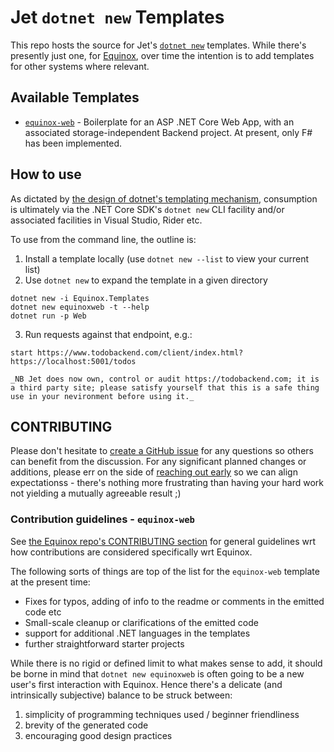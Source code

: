 # Jet `dotnet new` Templates

This repo hosts the source for Jet's [`dotnet new`](https://docs.microsoft.com/en-us/dotnet/core/tools/dotnet-new) templates. While there's presently just one, for [Equinox](https://github.com/jet/equinox), over time the intention is to add templates for other systems where relevant.

## Available Templates

- [`equinox-web`](equinox-web/readme.md) - Boilerplate for an ASP .NET Core Web App, with an associated storage-independent Backend project. At present, only F# has been implemented.

## How to use

As dictated by [the design of dotnet's templating mechanism](https://github.com/dotnet/templating/), consumption is ultimately via the .NET Core SDK's `dotnet new` CLI facility and/or associated facilities in Visual Studio, Rider etc.

To use from the command line, the outline is:
  1. Install a template locally (use `dotnet new --list` to view your current list)
  2. Use `dotnet new` to expand the template in a given directory

    dotnet new -i Equinox.Templates
    dotnet new equinoxweb -t --help
    dotnet run -p Web

   3. Run requests against that endpoint, e.g.:

    start https://www.todobackend.com/client/index.html?https://localhost:5001/todos

    _NB Jet does now own, control or audit https://todobackend.com; it is a third party site; please satisfy yourself that this is a safe thing use in your nevironment before using it._

## CONTRIBUTING

Please don't hesitate to [create a GitHub issue](https://github.com/jet/dotnet-templates/issues/new) for any questions so others can benefit from the discussion. For any significant planned changes or additions, please err on the side of [reaching out early](https://github.com/jet/dotnet-templates/issues/new) so we can align expectationss - there's nothing more frustrating than having your hard work not yielding a mutually agreeable result ;)

### Contribution guidelines - `equinox-web`

See [the Equinox repo's CONTRIBUTING section](https://github.com/jet/equinox/blob/master/README.md#contributing) for general guidelines wrt how contributions are considered specifically wrt Equinox.

The following sorts of things are top of the list for the `equinox-web` template at the present time:

- Fixes for typos, adding of info to the readme or comments in the emitted code etc
- Small-scale cleanup or clarifications of the emitted code
- support for additional .NET languages in the templates
- further straightforward starter projects

While there is no rigid or defined limit to what makes sense to add, it should be borne in mind that `dotnet new equinoxweb` is often going to be a new user's first interaction with Equinox. Hence there's a delicate (and intrinsically subjective) balance to be struck between:

  1. simplicity of programming techniques used / beginner friendliness
  2. brevity of the generated code
  3. encouraging good design practices